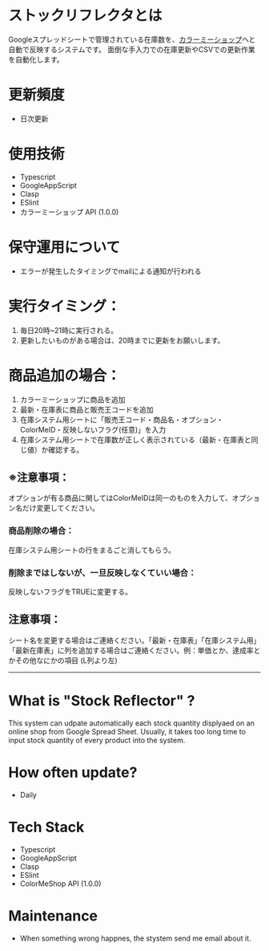 # ストックリフレクタとは
Googleスプレッドシートで管理されている在庫数を、[カラーミーショップ](https://shop-pro.jp/)へと自動で反映するシステムです。
面倒な手入力での在庫更新やCSVでの更新作業を自動化します。

# 更新頻度
- 日次更新

# 使用技術
- Typescript
- GoogleAppScript
- Clasp 
- ESlint
- カラーミーショップ API (1.0.0)

# 保守運用について
- エラーが発生したタイミングでmailによる通知が行われる

# 実行タイミング：
1. 毎日20時~21時に実行される。
2. 更新したいものがある場合は、20時までに更新をお願いします。

# 商品追加の場合：
1. カラーミーショップに商品を追加
2. 最新・在庫表に商品と販売王コードを追加
3. 在庫システム用シートに「販売王コード・商品名・オプション・ColorMeID・反映しないフラグ(任意)」を入力
4. 在庫システム用シートで在庫数が正しく表示されている（最新・在庫表と同じ値）か確認する。

## ※注意事項：
オプションが有る商品に関してはColorMeIDは同一のものを入力して、オプション名だけ変更してください。
### 商品削除の場合：
在庫システム用シートの行をまるごと消してもらう。

### 削除まではしないが、一旦反映しなくていい場合：
反映しないフラグをTRUEに変更する。

## 注意事項：
シート名を変更する場合はご連絡ください。「最新・在庫表」「在庫システム用」
「最新在庫表」に列を追加する場合はご連絡ください。例：単価とか、達成率とかその他なにかの項目 (L列より左)

---
# What is "Stock Reflector" ?
This system can udpate automatically each stock quantity displyaed on an online shop from Google Spread Sheet.
Usually, it takes too long time to input stock quantity of every product into the system.

# How often update?
- Daily

# Tech Stack
- Typescript
- GoogleAppScript
- Clasp 
- ESlint
- ColorMeShop API (1.0.0)

# Maintenance
- When something wrong happnes, the stystem send me email about it.
